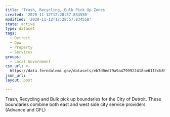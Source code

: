 ```yaml
---
title: 'Trash, Recycling, Bulk Pick Up Zones'
created: '2020-11-12T12:28:57.834550'
modified: '2020-11-12T12:28:57.834558'
state: active
type: dataset
tags:
  - Detroit
  - Dpw
  - Property
  - Services
groups:
  - Local Government
csv_url: >-
  https://data.ferndalemi.gov/datasets/eb7d0ed79a9a4799922418be611fcb89_0.csv?outSR=%7B%22latestWkid%22%3A3857%2C%22wkid%22%3A102100%7D
json_url: ''
layout: post

---
```

Trash, Recycling and Bulk pick up boundaries for the City of Detroit. These boundaries combine both east and west side city service providers (Advance and GFL)
